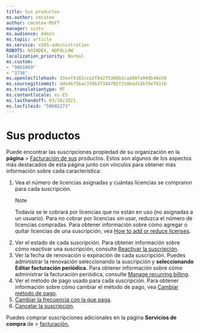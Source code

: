 ```yaml
---
title: Sus productos
ms.author: cmcatee
author: cmcatee-MSFT
manager: scotv
ms.audience: Admin
ms.topic: article
ms.service: o365-administration
ROBOTS: NOINDEX, NOFOLLOW
localization_priority: Normal
ms.custom:
- "9001669"
- "3736"
ms.openlocfilehash: 33eef4182cce2f84275368b3cad88fa94db40e58
ms.sourcegitcommit: dde46756ac370b3f384702f259bed1dbf8e7611b
ms.translationtype: MT
ms.contentlocale: es-ES
ms.lasthandoff: 03/10/2021
ms.locfileid: "50602273"
---
```

# <a name="your-products"></a>Sus productos

Puede encontrar las suscripciones propiedad de su organización en la **página**  >  [Facturación de sus](https://go.microsoft.com/fwlink/p/?linkid=842054) productos. Estos son algunos de los aspectos más destacados de esta página junto con vínculos para obtener más información sobre cada característica:

1. Vea el número de licencias asignadas y cuántas licencias se compraron para cada suscripción.
    > [!NOTE]
    > Todavía se le cobrará por licencias que no están en uso (no asignadas a un usuario). Para no cobrar por licencias sin usar, reduzca el número de licencias compradas. Para obtener información sobre cómo agregar o quitar licencias de una suscripción, vea [How to add or reduce licenses](https://docs.microsoft.com/alchemyinsights/how-to-add-or-reduce-licenses).
2. Ver el estado de cada suscripción. Para obtener información sobre cómo reactivar una suscripción, consulte [Reactivar la suscripción](reactivate-your-subscription.md).
3. Ver la fecha de renovación o expiración de cada suscripción. Puedes administrar la renovación seleccionando la suscripción y **seleccionando Editar facturación periódica.** Para obtener información sobre cómo administrar la facturación periódica, consulte [Manage recurring billing](manage-auto-renewal.md).
4. Ver el método de pago usado para cada suscripción. Para obtener información sobre cómo cambiar el método de pago, vea [Cambiar método de pago](change-payment-method.md).
5. [Cambiar la frecuencia con la que paga](change-how-often-you-pay.md).
6. [Cancelar la suscripción](https://go.microsoft.com/fwlink/?linkid=2119113).

Puedes comprar suscripciones adicionales en la página **Servicios de compra** de  >  [facturación.](https://go.microsoft.com/fwlink/p/?linkid=868433)